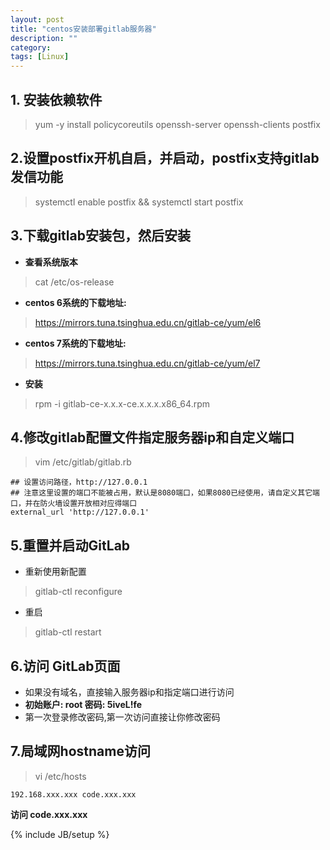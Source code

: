 ```yaml
---
layout: post
title: "centos安装部署gitlab服务器"
description: ""
category: 
tags: [Linux]
---
```



## 1. 安装依赖软件
> yum -y install policycoreutils openssh-server openssh-clients postfix

## 2.设置postfix开机自启，并启动，postfix支持gitlab发信功能
> systemctl enable postfix && systemctl start postfix

## 3.下载gitlab安装包，然后安装

- **查看系统版本**
> cat /etc/os-release

- **centos 6系统的下载地址:**
> https://mirrors.tuna.tsinghua.edu.cn/gitlab-ce/yum/el6

- **centos 7系统的下载地址:**
> https://mirrors.tuna.tsinghua.edu.cn/gitlab-ce/yum/el7

- **安装**
> rpm -i gitlab-ce-x.x.x-ce.x.x.x.x86_64.rpm

## 4.修改gitlab配置文件指定服务器ip和自定义端口
> vim  /etc/gitlab/gitlab.rb

```apple js
## 设置访问路径，http://127.0.0.1 
## 注意这里设置的端口不能被占用，默认是8080端口，如果8080已经使用，请自定义其它端口，并在防火墙设置开放相对应得端口
external_url 'http://127.0.0.1'
```

## 5.重置并启动GitLab

- 重新使用新配置
> gitlab-ctl reconfigure

- 重启
> gitlab-ctl restart

## 6.访问 GitLab页面

- 如果没有域名，直接输入服务器ip和指定端口进行访问
- **初始账户: root 密码: 5iveL!fe**
- 第一次登录修改密码,第一次访问直接让你修改密码

## 7.局域网hostname访问
> vi /etc/hosts
```apple js
192.168.xxx.xxx code.xxx.xxx
```
**访问 code.xxx.xxx**


{% include JB/setup %}
